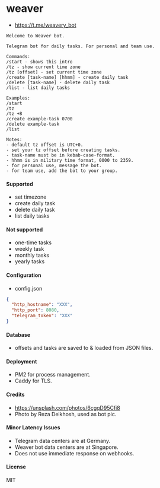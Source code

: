 # weaver

- https://t.me/weavery_bot

```
Welcome to Weaver bot.

Telegram bot for daily tasks. For personal and team use.

Commands:
/start - shows this intro
/tz - show current time zone
/tz [offset] - set current time zone
/create [task-name] [hhmm] - create daily task
/delete [task-name] - delete daily task
/list - list daily tasks

Examples:
/start
/tz
/tz +8
/create example-task 0700
/delete example-task
/list

Notes:
- default tz offset is UTC+0.
- set your tz offset before creating tasks.
- task-name must be in kebab-case-format.
- hhmm is in military time format, 0000 to 2359.
- for personal use, message the bot.
- for team use, add the bot to your group. 
```

#### Supported

- set timezone
- create daily task
- delete daily task
- list daily tasks

#### Not supported

- one-time tasks
- weekly task
- monthly tasks
- yearly tasks

#### Configuration

- config.json

```json
{
  "http_hostname": "XXX",
  "http_port": 8080,
  "telegram_token": "XXX"
}
```

#### Database

- offsets and tasks are saved to & loaded from JSON files.

#### Deployment

- PM2 for process management.
- Caddy for TLS.

#### Credits

- https://unsplash.com/photos/6cgqD95Cfi8
- Photo by Reza Delkhosh, used as bot pic.

#### Minor Latency Issues

- Telegram data centers are at Germany.
- Weaver bot data centers are at Singapore.
- Does not use immediate response on webhooks.

#### License

MIT